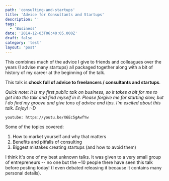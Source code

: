 ```yaml
---
path: 'consulting-and-startups'
title: 'Advice for Consultants and Startups'
description: ''
tags:
  - 'Business'
date: '2014-12-03T06:40:05.000Z'
draft: false
category: 'test'
layout: 'post'
---
```


This combines much of the advice I give to friends and colleagues over the years (I advise many startups) all packaged together along with a bit of history of my career at the beginning of the talk.

This talk is **chock full of advice to freelancers / consultants and startups**.

_Quick note: It is my first public talk on business, so it takes a bit for me to get into the talk and find myself in it. Please forgive me for starting slow, but I do find my groove and give tons of advice and tips. I'm excited about this talk. Enjoy! :-D_

`youtube: https://youtu.be/X6Ec5gAwfYw`

Some of the topics covered:

1. How to market yourself and why that matters
2. Benefits and pitfalls of consulting
3. Biggest mistakes creating startups (and how to avoid them)

I think it's one of my best unknown talks. It was given to a very small group of entrepreneurs -- no one but the ~10 people there have seen this talk before posting today! (I even debated releasing it because it contains many personal details).
